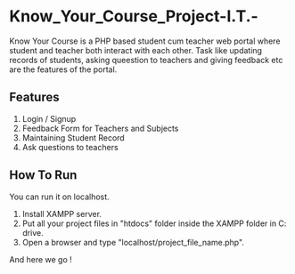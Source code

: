# Know_Your_Course_Project-I.T.-
Know Your Course is a PHP based student cum teacher web portal where student and teacher both interact with each other. Task like updating records of students, asking queestion to teachers and giving feedback etc are the features of the portal.

## Features

1. Login / Signup
2. Feedback Form for Teachers and Subjects
3. Maintaining Student Record
4. Ask questions to teachers

## How To Run
You can run it on localhost.

1. Install XAMPP server.
2. Put all your project files in "htdocs" folder inside the XAMPP folder in C: drive.
3. Open a browser and type "localhost/project_file_name.php".

And here we go !

